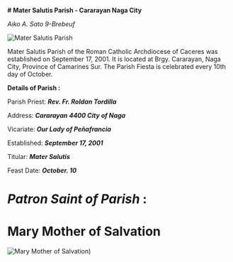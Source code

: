 **# Mater Salutis Parish - Cararayan Naga City**

*Aiko A. Sato 9-Brebeuf*

![Mater Salutis Parish](https://blogger.googleusercontent.com/img/b/R29vZ2xl/AVvXsEhZlZkApqdpryiwPj9EATKbZrNOaURNat_C2ACNYBOYdbQN0xP-YEPVvKOHZLQ3OgmW08Pqo28rKbXRyzP6q0K73YKvdSqST_aMehXdcRzYys3YVC2gRqi7oKDxanDkLiH439FzhKPcNQfJw0P3aRU0F8CmRSZBIBALCkQggWzk9FoINaRcbgsKUHAlow/s580/Mater%20Salutis%20Parish%20-%20Cararayan,%20Naga%20City,%20Camarines%20Sur.jpg)

Mater Salutis Parish of the Roman Catholic Archdiocese of Caceres was established on September 17, 2001. It is located at Brgy. Cararayan, Naga City, Province of Camarines Sur. The Parish Fiesta is celebrated every 10th day of October.

**Details of Parish :**

Parish Priest: **_Rev. Fr. Roldan Tordilla_**


Address: **_Cararayan 4400 City of Naga_**


Vicariate: **_Our Lady of Peñafrancia_**


Established: **_September 17, 2001_**


Titular: **_Mater Salutis_**


Feast Date: **_October. 10_**



# **_Patron Saint of Parish_** :


# Mary Mother of Salvation

![Mary Mother of Salvation](https://magnificat.ca/odm/wp-content/uploads/2023/05/mere-du-salut.jpg))
